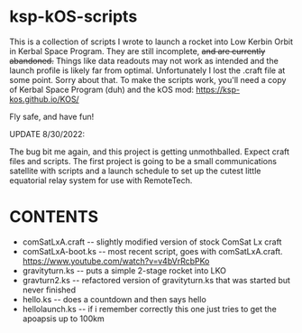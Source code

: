 # ksp-kOS-scripts

This is a collection of scripts I wrote to launch a rocket into Low Kerbin Orbit in Kerbal Space Program. They are still incomplete, ~~and are currently abandoned.~~ Things like data readouts may not work as intended and the launch profile is likely far from optimal. Unfortunately I lost the .craft file at some point. Sorry about that. To make the scripts work, you'll need a copy of Kerbal Space Program (duh) and the kOS mod: https://ksp-kos.github.io/KOS/

Fly safe, and have fun!

UPDATE 8/30/2022:

The bug bit me again, and this project is getting unmothballed. Expect craft files and scripts. The first project is going to be a small communications satellite with scripts and a launch schedule to set up the cutest little equatorial relay system for use with RemoteTech.

CONTENTS
========
* comSatLxA.craft   -- slightly modified version of stock ComSat Lx craft
* comSatLxA-boot.ks -- most recent script, goes with comSatLxA.craft. https://www.youtube.com/watch?v=v4bVrRcbPKo
* gravityturn.ks    -- puts a simple 2-stage rocket into LKO
* gravturn2.ks      -- refactored version of gravityturn.ks that was started but never finished
* hello.ks          -- does a countdown and then says hello
* hellolaunch.ks    -- if i remember correctly this one just tries to get the apoapsis up to 100km
